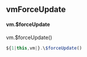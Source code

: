 ## vmForceUpdate
#### vm.$forceUpdate
vm.$forceUpdate()
```javascript
${1|this,vm|}.\$forceUpdate()
```